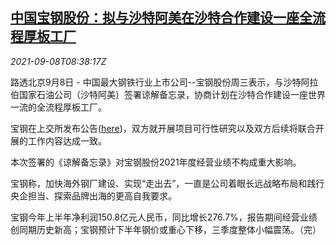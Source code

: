 <!--1631091663000-->
[中国宝钢股份：拟与沙特阿美在沙特合作建设一座全流程厚板工厂](https://cn.reuters.com/article/china-baoshan-steel-aramco-0908-idCNKBS2G40Q0)
------

<div><i>2021-09-08T08:38:17Z</i></div><p>路透北京9月8日 - 中国最大钢铁行业上市公司--宝钢股份周三表示，与沙特阿拉伯国家石油公司（沙特阿美）签署谅解备忘录，协商计划在沙特合作建设一座世界一流的全流程厚板工厂。</p><p>宝钢在上交所发布公告(<a href="http://static.sse.com.cn/disclosure/listedinfo/announcement/c/new/2021-09-09/600019_20210909_1_f5BCG7HA.pdf">here</a>)，双方就开展项目可行性研究以及双方后续将联合开展的工作内容达成一致。</p><p>本次签署的《谅解备忘录》对宝钢股份2021年度经营业绩不构成重大影响。</p><p>宝钢称，加快海外钢厂建设、实现“走出去”，一直是公司着眼长远战略布局和践行央企担当、探索品牌出海的更高自我要求。</p><p>宝钢今年上半年净利润150.8亿元人民币，同比增长276.7%，报告期间经营业绩创同期历史新高；宝钢预计下半年钢价或重心下移，三季度整体小幅震荡。（完）</p>
